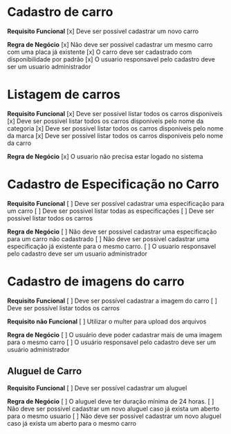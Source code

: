 # Cadastro de carro

**Requisito Funcional**
[x] Deve ser possivel cadastrar um novo carro

**Regra de Negócio**
[x] Não deve ser possivel cadastrar um mesmo carro com uma placa já existente
[x] O carro deve ser cadastrado com disponibilidade por padrão
[x] O usuario responsavel pelo cadastro deve ser um usuario administrador

# Listagem de carros

**Requisito Funcional**
[x] Deve ser possivel listar todos os carros disponiveis
[x] Deve ser possivel listar todos os carros disponiveis pelo nome da categoria
[x] Deve ser possivel listar todos os carros disponiveis pelo nome da marca
[x] Deve ser possivel listar todos os carros disponiveis pelo nome da carro

**Regra de Negócio**
[x] O usuario não precisa estar logado no sistema

# Cadastro de Especificação no Carro

**Requisito Funcional**
[ ] Deve ser possível cadastrar uma especificação para um carro
[ ] Deve ser possivel listar todas as especificações
[ ] Deve ser possivel listar todos os carros

**Regra de Negócio**
[ ] Não deve ser possivel cadastrar uma especificação para um carro não cadastrado
[ ] Não deve ser possivel cadastrar uma especificação já existente para o mesmo carro.
[ ] O usuario responsavel pelo cadastro deve ser um usuario administrador

# Cadastro de imagens do carro

**Requisito Funcional**
[ ] Deve ser possível cadastrar a imagem do carro
[ ] Deve ser possível listar todos os carros

**Requisito não Funcional**
[ ] Utilizar o multer para upload dos arquivos

**Regra de Negócio**
[ ] O usuário deve poder cadastrar mais de uma imagem para o mesmo carro
[ ] O usuário responsavel pelo cadastro deve ser um usuário administrador

## Aluguel de Carro

**Requisito Funcional**
[ ] Deve ser possível cadastrar um aluguel

**Regra de Negócio**
[ ] O aluguel deve ter duração mínima de 24 horas.
[ ] Não deve ser possivel cadastrar um novo aluguel caso já exista um aberto para o mesmo usuario
[ ] Não deve ser possivel cadastrar um novo aluguel caso já exista um aberto para o mesmo carro

